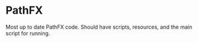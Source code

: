 # PathFX
Most up to date PathFX code. Should have scripts, resources, and the main script for running.
